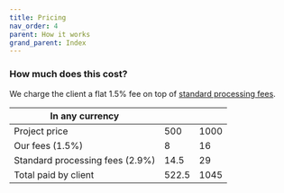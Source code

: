 ```yaml
---
title: Pricing
nav_order: 4
parent: How it works
grand_parent: Index
---
```


### How much does this cost?

We charge the client a flat 1.5% fee on top of <a href="https://stripe.com/gb/pricing#pricing-details" target="_blank">standard processing fees</a>.

<!-- Here's a table, for any currency: -->

| In any currency                 |       |      |
| ------------------------------- | ----- | ---- |
| Project price                   | 500   | 1000 | 2000 |
| Our fees (1.5%)                 | 8     | 16   | 32 |
| Standard processing fees (2.9%) | 14.5  | 29   | 58 |
| Total paid by client            | 522.5 | 1045 | 2090 |
